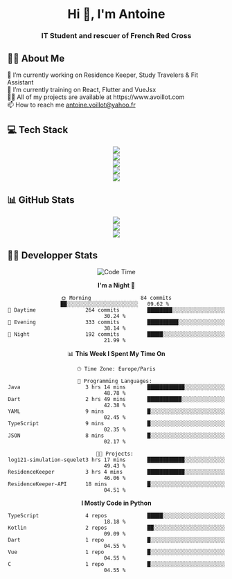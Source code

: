 <h1 align="center" text-decoration="none">Hi 👋, I'm Antoine</h1>
<h3 align="center">IT Student and rescuer of French Red Cross</h3>

  
## 👨‍🎓 About Me
  <div align="left">
🔭 I’m currently working on Residence Keeper, Study Travelers & Fit Assistant</br>
🌱 I’m currently training on React, Flutter and VueJsx</br>
👨‍💻 All of my projects are available at https://www.avoillot.com</br>
📫 How to reach me <a href=mailto:antoine.voillot@yahoo.fr >antoine.voillot@yahoo.fr</a></br>
</div>

## 💻 Tech Stack
<div align="center">
  <img src="https://skillicons.dev/icons?i=react,ts,vue,vite,js,html,css,php,symfony" /></br>
  <img src="https://skillicons.dev/icons?i=c,java,py" /></br>
  <img src="https://skillicons.dev/icons?i=discord,bots" /></br>
<img src="https://skillicons.dev/icons?i=kotlin,flutter" /></br>
  <img src="https://skillicons.dev/icons?i=androidstudio,figma,github,gitlab,postman,vscode" />
</div>

## 📊 GitHub Stats
<div align="center">

![](http://github-profile-summary-cards.vercel.app/api/cards/profile-details?username=Psykoxen&theme=dark)  <br/>
![](https://github-readme-streak-stats.herokuapp.com/?user=Psykoxen&theme=dark&hide_border=false)<br/>
![](https://github-readme-stats.vercel.app/api/top-langs/?username=Psykoxen&theme=dark&hide_border=false&include_all_commits=true&count_private=true&layout=compact)<br/>

</div>

## 👨‍💻 Developper Stats
<div align="center">

<!--START_SECTION:waka-->
![Code Time](http://img.shields.io/badge/Code%20Time-77%20hrs%2039%20mins-blue)

**I'm a Night 🦉** 

```text
🌞 Morning                84 commits          ██░░░░░░░░░░░░░░░░░░░░░░░   09.62 % 
🌆 Daytime                264 commits         ████████░░░░░░░░░░░░░░░░░   30.24 % 
🌃 Evening                333 commits         ██████████░░░░░░░░░░░░░░░   38.14 % 
🌙 Night                  192 commits         █████░░░░░░░░░░░░░░░░░░░░   21.99 % 
```


📊 **This Week I Spent My Time On** 

```text
🕑︎ Time Zone: Europe/Paris

💬 Programming Languages: 
Java                     3 hrs 14 mins       ████████████░░░░░░░░░░░░░   48.78 % 
Dart                     2 hrs 49 mins       ███████████░░░░░░░░░░░░░░   42.38 % 
YAML                     9 mins              █░░░░░░░░░░░░░░░░░░░░░░░░   02.45 % 
TypeScript               9 mins              █░░░░░░░░░░░░░░░░░░░░░░░░   02.35 % 
JSON                     8 mins              █░░░░░░░░░░░░░░░░░░░░░░░░   02.17 % 

🐱‍💻 Projects: 
log121-simulation-squelet3 hrs 17 mins       ████████████░░░░░░░░░░░░░   49.43 % 
ResidenceKeeper          3 hrs 4 mins        ████████████░░░░░░░░░░░░░   46.06 % 
ResidenceKeeper-API      18 mins             █░░░░░░░░░░░░░░░░░░░░░░░░   04.51 % 
```

**I Mostly Code in Python** 

```text
TypeScript               4 repos             █████░░░░░░░░░░░░░░░░░░░░   18.18 % 
Kotlin                   2 repos             ██░░░░░░░░░░░░░░░░░░░░░░░   09.09 % 
Dart                     1 repo              █░░░░░░░░░░░░░░░░░░░░░░░░   04.55 % 
Vue                      1 repo              █░░░░░░░░░░░░░░░░░░░░░░░░   04.55 % 
C                        1 repo              █░░░░░░░░░░░░░░░░░░░░░░░░   04.55 % 
```




<!--END_SECTION:waka-->

</div>
